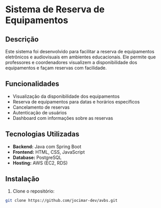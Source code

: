 # Sistema de Reserva de Equipamentos

## Descrição
Este sistema foi desenvolvido para facilitar a reserva de equipamentos eletrônicos e audiovisuais em ambientes educacionais. Ele permite que professores e coordenadores visualizem a disponibilidade dos equipamentos e façam reservas com facilidade.

## Funcionalidades
- Visualização da disponibilidade dos equipamentos
- Reserva de equipamentos para datas e horários específicos
- Cancelamento de reservas
- Autenticação de usuários
- Dashboard com informações sobre as reservas

## Tecnologias Utilizadas
- **Backend:** Java com Spring Boot
- **Frontend:** HTML, CSS, JavaScript
- **Database:** PostgreSQL
- **Hosting:** AWS (EC2, RDS)

## Instalação

1. Clone o repositório:
```bash
git clone https://github.com/jocimar-dev/avbs.git

